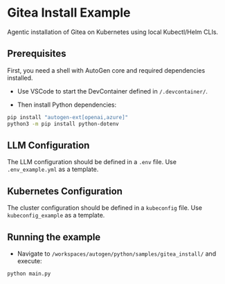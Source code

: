 # Gitea Install Example

Agentic installation of Gitea on Kubernetes using local Kubectl/Helm CLIs. 

## Prerequisites

First, you need a shell with AutoGen core and required dependencies installed.
- Use VSCode to start the DevContainer defined in `/.devcontainer/`.

- Then install Python dependencies:
```bash
pip install "autogen-ext[openai,azure]"
python3 -m pip install python-dotenv
```

## LLM Configuration

The LLM configuration should be defined in a `.env` file. 
Use `.env_example.yml` as a template.

## Kubernetes Configuration

The cluster configuration should be defined in a `kubeconfig` file. 
Use `kubeconfig_example` as a template.

## Running the example

- Navigate to `/workspaces/autogen/python/samples/gitea_install/` and execute: 

```bash
python main.py
```
